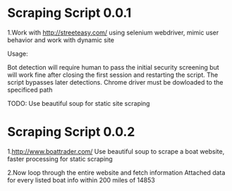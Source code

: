 # Scraping Script 0.0.1 

1.Work with http://streeteasy.com/ using selenium webdriver, mimic user behavior and work with dynamic site

Usage:
  
  Bot detection will require human to pass the initial security screening but will work fine after closing the first session and restarting the script. The script bypasses later detections. 
  Chrome driver must be dowloaded to the specificed path
  
TODO:
   Use beautiful soup for static site scraping
   
# Scraping Script 0.0.2
1.http://www.boattrader.com/
Use beautiful soup to scrape a boat website, faster processing for static scraping

2.Now loop through the entire website and fetch information
Attached data for every listed boat info within 200 miles of 14853

